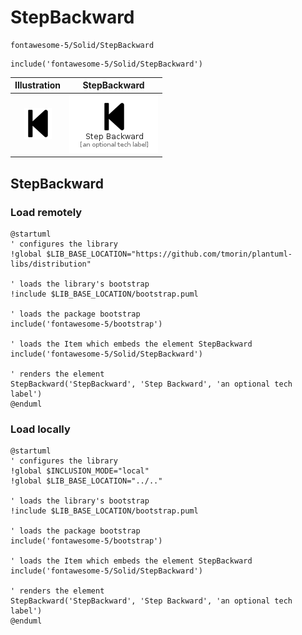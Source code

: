 # StepBackward


```text
fontawesome-5/Solid/StepBackward
```

```text
include('fontawesome-5/Solid/StepBackward')
```



| Illustration | StepBackward |
| :---: | :---: |
| ![illustration for Illustration](../../fontawesome-5/Solid/StepBackward.png) | ![illustration for StepBackward](../../fontawesome-5/Solid/StepBackward.Local.png) |




## StepBackward

### Load remotely
```plantuml
@startuml
' configures the library
!global $LIB_BASE_LOCATION="https://github.com/tmorin/plantuml-libs/distribution"

' loads the library's bootstrap
!include $LIB_BASE_LOCATION/bootstrap.puml

' loads the package bootstrap
include('fontawesome-5/bootstrap')

' loads the Item which embeds the element StepBackward
include('fontawesome-5/Solid/StepBackward')

' renders the element
StepBackward('StepBackward', 'Step Backward', 'an optional tech label')
@enduml
```

### Load locally
```plantuml
@startuml
' configures the library
!global $INCLUSION_MODE="local"
!global $LIB_BASE_LOCATION="../.."

' loads the library's bootstrap
!include $LIB_BASE_LOCATION/bootstrap.puml

' loads the package bootstrap
include('fontawesome-5/bootstrap')

' loads the Item which embeds the element StepBackward
include('fontawesome-5/Solid/StepBackward')

' renders the element
StepBackward('StepBackward', 'Step Backward', 'an optional tech label')
@enduml
```

